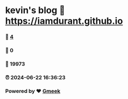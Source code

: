 # kevin's blog :link: https://iamdurant.github.io 
### :page_facing_up: [4](https://iamdurant.github.io/tag.html) 
### :speech_balloon: 0 
### :hibiscus: 19973 
### :alarm_clock: 2024-06-22 16:36:23 
### Powered by :heart: [Gmeek](https://github.com/Meekdai/Gmeek)
